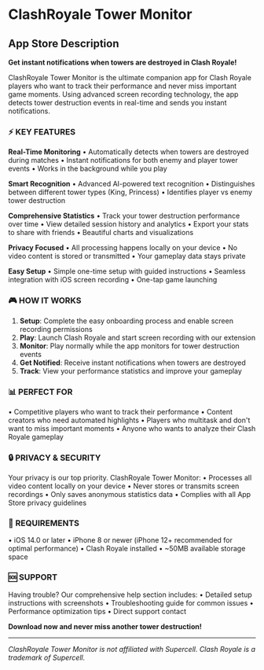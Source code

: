 # ClashRoyale Tower Monitor

## App Store Description

**Get instant notifications when towers are destroyed in Clash Royale!**

ClashRoyale Tower Monitor is the ultimate companion app for Clash Royale players who want to track their performance and never miss important game moments. Using advanced screen recording technology, the app detects tower destruction events in real-time and sends you instant notifications.

### ⚡ KEY FEATURES

**Real-Time Monitoring**
• Automatically detects when towers are destroyed during matches
• Instant notifications for both enemy and player tower events
• Works in the background while you play

**Smart Recognition**
• Advanced AI-powered text recognition
• Distinguishes between different tower types (King, Princess)
• Identifies player vs enemy tower destruction

**Comprehensive Statistics**
• Track your tower destruction performance over time
• View detailed session history and analytics
• Export your stats to share with friends
• Beautiful charts and visualizations

**Privacy Focused**
• All processing happens locally on your device
• No video content is stored or transmitted
• Your gameplay data stays private

**Easy Setup**
• Simple one-time setup with guided instructions
• Seamless integration with iOS screen recording
• One-tap game launching

### 🎮 HOW IT WORKS

1. **Setup**: Complete the easy onboarding process and enable screen recording permissions
2. **Play**: Launch Clash Royale and start screen recording with our extension
3. **Monitor**: Play normally while the app monitors for tower destruction events
4. **Get Notified**: Receive instant notifications when towers are destroyed
5. **Track**: View your performance statistics and improve your gameplay

### 📊 PERFECT FOR

• Competitive players who want to track their performance
• Content creators who need automated highlights
• Players who multitask and don't want to miss important moments
• Anyone who wants to analyze their Clash Royale gameplay

### 🔒 PRIVACY & SECURITY

Your privacy is our top priority. ClashRoyale Tower Monitor:
• Processes all video content locally on your device
• Never stores or transmits screen recordings
• Only saves anonymous statistics data
• Complies with all App Store privacy guidelines

### 📱 REQUIREMENTS

• iOS 14.0 or later
• iPhone 8 or newer (iPhone 12+ recommended for optimal performance)
• Clash Royale installed
• ~50MB available storage space

### 🆘 SUPPORT

Having trouble? Our comprehensive help section includes:
• Detailed setup instructions with screenshots
• Troubleshooting guide for common issues
• Performance optimization tips
• Direct support contact

**Download now and never miss another tower destruction!**

---

*ClashRoyale Tower Monitor is not affiliated with Supercell. Clash Royale is a trademark of Supercell.*